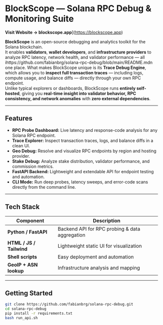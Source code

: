 # BlockScope — Solana RPC Debug & Monitoring Suite

**Visit Website → blockscope.app**](https://blockscope.app)

**BlockScope** is an open-source debugging and analytics toolkit for the Solana blockchain.  
It enables **validators**, **wallet developers**, and **infrastructure providers** to analyze RPC latency, network health, and validator performance — all ihttps://github.com/fabianbrg/solana-rpc-debug/blob/main/README.mdn one place. What makes BlockScope unique is its **Trace Debug Engine**, which allows you to **inspect full transaction traces** — including logs, compute usage, and balance diffs — directly through your own RPC endpoint.  
Unlike typical explorers or dashboards, BlockScope runs **entirely self-hosted**, giving you **real-time insight into validator behavior, RPC consistency, and network anomalies** with **zero external dependencies**.

---

## Features

- **RPC Probe Dashboard:** Live latency and response-code analysis for any Solana RPC endpoint.  
- **Trace Explorer:** Inspect transaction traces, logs, and balance diffs in a clean UI.  
- **Geo Debug:** Resolve and visualize RPC endpoints by region and hosting provider.  
- **Stake Debug:** Analyze stake distribution, validator performance, and commission metrics.  
- **FastAPI Backend:** Lightweight and extendable API for endpoint testing and automation.  
- **CLI Mode:** Run deep probes, latency sweeps, and error-code scans directly from the command line.

---

## Tech Stack

| Component | Description |
|------------|--------------|
| **Python / FastAPI** | Backend API for RPC probing & data aggregation |
| **HTML / JS / Tailwind** | Lightweight static UI for visualization |
| **Shell scripts** | Easy deployment and automation |
| **GeoIP + ASN lookup** | Infrastructure analysis and mapping |

---

##  Getting Started

```bash
git clone https://github.com/fabianbrg/solana-rpc-debug.git
cd solana-rpc-debug
pip install -r requirements.txt
bash run_api.sh

